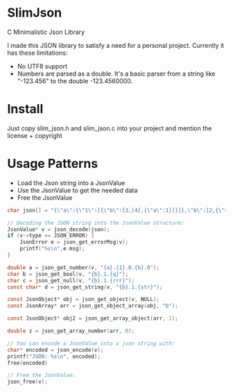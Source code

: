 # SlimJson
C Minimalistic Json Library

I made this JSON library to satisfy a need for a personal project. Currently it has these limitations:
- No UTF8 support
- Numbers are parsed as a double. It's a basic parser from a string like "-123.456" to the double -123.4560000.

# Install

Just copy slim_json.h and slim_json.c into your project and mention the license + copyright

# Usage Patterns

- Load the Json string into a JsonValue
- Use the JsonValue to get the needed data
- Free the JsonValue

```c
char json[] = "{\"a\":{\"1\":[{\"b\":[3,[4],{\"a\":1}]}]},\"b\":[2,{\"str\":\"aaa\"\"q\":true,\"rrr\":null}]}";

// Decoding the JSON string into the JsonValue structure:
JsonValue* v = json_decode(json);
if (v->type == JSON_ERROR) {
    JsonError e = json_get_errorMsg(v);
    printf("%s\n",e.msg);
}

double a = json_get_number(v, "{a}.{1}.0.{b}.0");
char b = json_get_bool(v, "{b}.1.{q}");
char c = json_get_null(v, "{b}.1.{rrr}");
const char* d = json_get_string(v, "{b}.1.{str}");

const JsonObject* obj = json_get_object(v, NULL);
const JsonArray* arr = json_get_object_array(obj, "b");

const JsonObject* obj2 = json_get_array_object(arr, 1);

double z = json_get_array_number(arr, 0);

// You can encode a JsonValue into a json string with:
char* encoded = json_encode(v);
printf("JSON: %s\n", encoded);
free(encoded)

// Free the JsonValue:
json_free(v);

```
